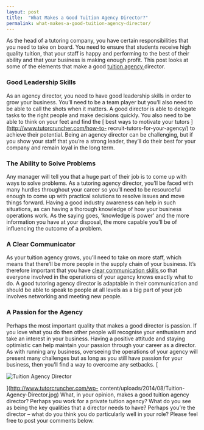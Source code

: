 ```yaml
---
layout: post
title:  "What Makes a Good Tuition Agency Director?"
permalink: what-makes-a-good-tuition-agency-director/
---
```

As the head of a tutoring company, you have certain responsibilities that you
need to take on board. You need to ensure that students receive high quality
tuition, that your staff is happy and performing to the best of their ability
and that your business is making enough profit. This post looks at some of the
elements that make a good [ tuition agency
](http://www.tutorcruncher.com/blog/how-to-start-a-tutoring-business/)
director. 

### Good Leadership Skills

As an agency director, you need to have
good leadership skills in order to grow your business. You’ll need to be a
team player but you’ll also need to be able to call the shots when it matters.
A good director is able to delegate tasks to the right people and make
decisions quickly. You also need to be able to think on your feet and find the
[ best ways to motivate your tutors ](http://www.tutorcruncher.com/how-to-
recruit-tutors-for-your-agency/) to achieve their potential. Being an agency
director can be challenging, but if you show your staff that you’re a strong
leader, they’ll do their best for your company and remain loyal in the long
term. 

### The Ability to Solve Problems

Any manager will tell you that a
huge part of their job is to come up with ways to solve problems. As a
tutoring agency director, you’ll be faced with many hurdles throughout your
career so you’ll need to be resourceful enough to come up with practical
solutions to resolve issues and move things forward. Having a good industry
awareness can help in such situations, as can having a thorough knowledge of
how your business operations work. As the saying goes, ‘knowledge is power’
and the more information you have at your disposal, the more capable you’ll be
of influencing the outcome of a problem. 

### A Clear Communicator

As your
tuition agency grows, you’ll need to take on more staff, which means that
there’ll be more people in the supply chain of your business. It’s therefore
important that you have [ clear communication skills
](http://www.tutorcruncher.com/communication-is-key/) so that everyone
involved in the operations of your agency knows exactly what to do. A good
tutoring agency director is adaptable in their communication and should be
able to speak to people at all levels as a big part of your job involves
networking and meeting new people. 

### A Passion for the Agency

Perhaps the
most important quality that makes a good director is passion. If you love what
you do then other people will recognise your enthusiasm and take an interest
in your business. Having a positive attitude and staying optimistic can help
maintain your passion through your career as a director. As with running any
business, overseeing the operations of your agency will present many
challenges but as long as you still have passion for your business, then
you’ll find a way to overcome any setbacks. [

![Tuition Agency
Director](/img/blogs/Tuition-Agency-Director-300x199.jpg)

](http://www.tutorcruncher.com/wp-
content/uploads/2014/08/Tuition-Agency-Director.jpg) What, in your opinion,
makes a good tuition agency director? Perhaps you work for a private tuition
agency? What do you see as being the key qualities that a director needs to
have? Perhaps you’re the director – what do you think you do particularly well
in your role? Please feel free to post your comments below.
